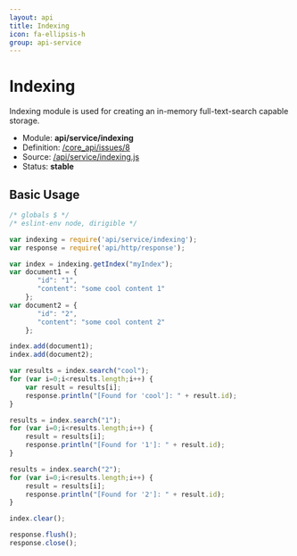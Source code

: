 ```yaml
---
layout: api
title: Indexing
icon: fa-ellipsis-h
group: api-service
---
```


Indexing
===

Indexing module is used for creating an in-memory full-text-search capable storage.

- Module: **api/service/indexing**
- Definition: [/core_api/issues/8](https://github.com/dirigiblelabs/core_api/issues/8)
- Source: [/api/service/indexing.js](https://github.com/dirigiblelabs/core_api/blob/master/core_api/ScriptingServices/api/service/indexing.js)
- Status: **stable**

Basic Usage
---

```javascript
/* globals $ */
/* eslint-env node, dirigible */

var indexing = require('api/service/indexing');
var response = require('api/http/response');

var index = indexing.getIndex("myIndex");
var document1 = {
       "id": "1",
       "content": "some cool content 1"
    };
var document2 = {
       "id": "2",
       "content": "some cool content 2"
    };

index.add(document1);
index.add(document2);

var results = index.search("cool");
for (var i=0;i<results.length;i++) {
	var result = results[i];
    response.println("[Found for 'cool']: " + result.id);    
}

results = index.search("1");
for (var i=0;i<results.length;i++) {
	result = results[i];
    response.println("[Found for '1']: " + result.id);
}

results = index.search("2");
for (var i=0;i<results.length;i++) {
	result = results[i];
    response.println("[Found for '2']: " + result.id);
}

index.clear();

response.flush();
response.close();
```
